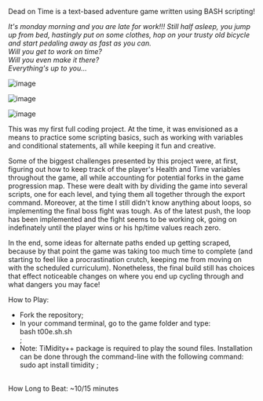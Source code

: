Dead on Time is a text-based adventure game written using BASH scripting!

<em>It's monday morning and you are late for work!!! Still half asleep, you jump up from bed, hastingly put on some clothes, hop on your trusty old bicycle and start pedaling away as fast as you can.
<br>
Will you get to work on time?
<br>
Will you even make it there?
<br>
Everything's up to you...</em>



![image](https://user-images.githubusercontent.com/99130611/193564090-2285345d-2cb6-44ac-ae56-59cbebf39eda.png)

![image](https://user-images.githubusercontent.com/99130611/193564842-edd23f61-38b3-4d29-b77c-d3561d347589.png)

![image](https://user-images.githubusercontent.com/99130611/193565485-49a3a1de-ccf6-4ecf-af9f-6e6795d8238c.png)


This was my first full coding project. At the time, it was envisioned as a means to practice some scripting basics, such as working with variables and conditional statements, all while keeping it fun and creative.

Some of the biggest challenges presented by this project were, at first, figuring out how to keep track of the player's Health and Time variables throughout the game, all while accounting for potential forks in the game progression map. These were dealt with by dividing the game into several scripts, one for each level, and tying them all together through the export command. Moreover, at the time I still didn't know anything about loops, so implementing the final boss fight was tough. As of the latest push, the loop has been implemented and the fight seems to be working ok, going on indefinately until the player wins or his hp/time values reach zero.

In the end, some ideas for alternate paths ended up getting scraped, because by that point the game was taking too much time to complete (and starting to feel like a procrastination crutch, keeping me from moving on with the scheduled curriculum). Nonetheless, the final build still has choices that effect noticeable changes on where you end up cycling through and what dangers you may face!   



How to Play:

- Fork the repository;
- In your command terminal, go to the game folder and type:
  <br>
    bash t00e.sh.sh
  <br>;
- Note: TiMidity++ package is required to play the sound files. Installation can be done through the command-line with the following command:
  <br>
    sudo apt install timidity ;
  <br>
<br>
How Long to Beat: ~10/15 minutes

